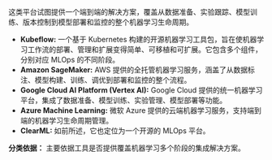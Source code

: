 这类平台试图提供一个端到端的解决方案，覆盖从数据准备、实验跟踪、模型训练、版本控制到模型部署和监控的整个机器学习生命周期。

- **Kubeflow:** 一个基于 Kubernetes 构建的开源机器学习工具包，旨在使机器学习工作流的部署、管理和扩展变得简单、可移植和可扩展。它包含多个组件，分别对应 MLOps 的不同阶段。
- **Amazon SageMaker:** AWS 提供的全托管机器学习服务，涵盖了从数据标注、模型构建、训练、调优到部署和监控的整个流程。
- **Google Cloud AI Platform (Vertex AI):** Google Cloud 提供的统一机器学习平台，集成了数据准备、模型训练、实验管理、模型部署等功能。
- **Azure Machine Learning:** 微软 Azure 提供的云端机器学习服务，支持端到端的机器学习生命周期管理。
- **ClearML:** 如前所述，它也定位为一个开源的 MLOps 平台。

**分类依据：** 主要依据工具是否提供覆盖机器学习多个阶段的集成解决方案。